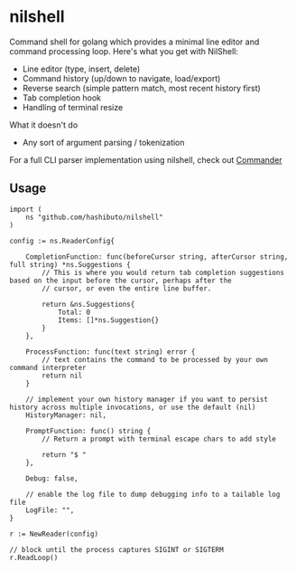 # nilshell
Command shell for golang which provides a minimal line editor and command processing loop.  Here's what you get with NilShell:

- Line editor (type, insert, delete)
- Command history (up/down to navigate, load/export)
- Reverse search (simple pattern match, most recent history first)
- Tab completion hook
- Handling of terminal resize

What it doesn't do

- Any sort of argument parsing / tokenization

For a full CLI parser implementation using nilshell, check out [Commander](https://github.com/hashibuto/commander)

## Usage

```
import (
    ns "github.com/hashibuto/nilshell"
)

config := ns.ReaderConfig{

    CompletionFunction: func(beforeCursor string, afterCursor string, full string) *ns.Suggestions {
        // This is where you would return tab completion suggestions based on the input before the cursor, perhaps after the
        // cursor, or even the entire line buffer.

        return &ns.Suggestions{
            Total: 0
            Items: []*ns.Suggestion{}
        }
    },

    ProcessFunction: func(text string) error {
        // text contains the command to be processed by your own command interpreter
        return nil
    }

    // implement your own history manager if you want to persist history across multiple invocations, or use the default (nil)
	HistoryManager: nil,

    PromptFunction: func() string {
        // Return a prompt with terminal escape chars to add style

        return "$ "
    },

    Debug: false,

    // enable the log file to dump debugging info to a tailable log file
    LogFile: "",
}

r := NewReader(config)

// block until the process captures SIGINT or SIGTERM
r.ReadLoop()
```
